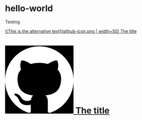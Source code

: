 # hello-world
Testing



[![This is the alternative text](github-icon.png | width=50) The title](http://google.com/)


# [![Alt text](github-icon.png?raw=true) The title](http://google.com/)

